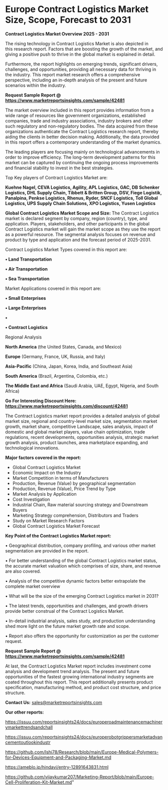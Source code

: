 # Europe Contract Logistics Market Size, Scope, Forecast to 2031

<Strong> Contract Logistics Market Overview 2025 - 2031</strong>

The rising technology in Contract Logistics Market is also depicted in this research report. Factors that are boosting the growth of the market, and giving a positive push to thrive in the global market is explained in detail.

Furthermore, the report highlights on emerging trends, significant drivers, challenges, and opportunities, providing all necessary data for thriving in the industry. This report market research offers a comprehensive perspective, including an in-depth analysis of the present and future scenarios within the industry.

<strong>Request Sample Report @ <a href=https://www.marketreportsinsights.com/sample/42481>https://www.marketreportsinsights.com/sample/42481</a></strong>

The market overview included in this report provides information from a wide range of resources like government organizations, established companies, trade and industry associations, industry brokers and other such regulatory and non-regulatory bodies. The data acquired from these organizations authenticate the Contract Logistics research report, thereby aiding the clients in better decision making. Additionally, the data provided in this report offers a contemporary understanding of the market dynamics.

The leading players are focusing mainly on technological advancements in order to improve efficiency. The long-term development patterns for this market can be captured by continuing the ongoing process improvements and financial stability to invest in the best strategies.

Top Key players of Contract Logistics Market are:

<strong>Kuehne Nagel, CEVA Logistics, Agility, APL Logistics, GAC, DB Schenker Logistics, DHL Supply Chain, Tibbett & Britten Group, DSV, Fiege Logistik, Panalpina, Penkse Logistics, Rhenus, Ryder, SNCF Logistics, Toll Global Logistics, UPS Supply Chain Solutions, XPO Logistics, Yusen Logistics</strong>

<strong><b>Global Contract Logistics Market Scope and Size:</b></strong>
The Contract Logistics market is declared segment by company, region (country), type, and application. Players, stakeholders, and other participants in the global Contract Logistics market will gain the market scope as they use the report as a powerful resource. The segmental analysis focuses on revenue and product by type and application and the forecast period of 2025-2031.

Contract Logistics Market Types covered in this report are:

<strong>•  Land Transportation

•  Air Transportation

•  Sea Transportation</strong>

Market Applications covered in this report are:

<strong>•  Small Enterprises

•  Large Enterprises

•  

•  Contract Logistics</strong> 

Regional Analysis

<strong>North America</strong> (the United States, Canada, and Mexico)

<strong>Europe</strong> (Germany, France, UK, Russia, and Italy)

<strong>Asia-Pacific</strong> (China, Japan, Korea, India, and Southeast Asia)

<strong>South America</strong> (Brazil, Argentina, Colombia, etc.)

<strong>The Middle East and Africa</strong> (Saudi Arabia, UAE, Egypt, Nigeria, and South Africa)

<strong>Go For Interesting Discount Here: <a href=https://www.marketreportsinsights.com/discount/42481>https://www.marketreportsinsights.com/discount/42481</a></strong>

The Contract Logistics market report provides a detailed analysis of global market size, regional and country-level market size, segmentation market growth, market share, competitive Landscape, sales analysis, impact of domestic and global market players, value chain optimization, trade regulations, recent developments, opportunities analysis, strategic market growth analysis, product launches, area marketplace expanding, and technological innovations.

<strong><b>Major factors covered in the report:</b></strong>
<ul>
  <li>Global Contract Logistics Market </li>
  <li>Economic Impact on the Industry</li>
  <li>Market Competition in terms of Manufacturers</li>
  <li>Production, Revenue (Value) by geographical segmentation</li>
  <li>Production, Revenue (Value), Price Trend by Type</li>
  <li>Market Analysis by Application</li>
  <li>Cost Investigation</li>
  <li>Industrial Chain, Raw material sourcing strategy and Downstream Buyers</li>
  <li>Marketing Strategy comprehension, Distributors and Traders</li>
  <li>Study on Market Research Factors</li>
  <li>Global Contract Logistics Market Forecast</li>
</ul>

<strong><b>Key Point of the Contract Logistics Market report:</b></strong>

• Geographical distribution, company profiling, and various other market segmentation are provided in the report.

• For better understanding of the global Contract Logistics market status, the accurate market valuation which comprises of size, share, and revenue are also covered.

• Analysis of the competitive dynamic factors better extrapolate the complete market overview

• What will be the size of the emerging Contract Logistics market in 2031?

• The latest trends, opportunities and challenges, and growth drivers provide better construal of the Contract Logistics Market.

• In-detail industrial analysis, sales study, and production understanding shed more light on the future market growth rate and scope.

• Report also offers the opportunity for customization as per the customer request.

<strong>Request Sample Report @ <a href=https://www.marketreportsinsights.com/sample/42481>https://www.marketreportsinsights.com/sample/42481</a></strong>

At last, the Contract Logistics Market report includes investment come analysis and development trend analysis. The present and future opportunities of the fastest growing international industry segments are coated throughout this report. This report additionally presents product specification, manufacturing method, and product cost structure, and price structure.

<strong>Contact Us:</strong>
sales@marketreportsinsights.com

<strong>Our other reports:</strong>

<a href=https://issuu.com/reportsinsights24/docs/europeroadmaintenancemachinerymarkettrendsandchall>https://issuu.com/reportsinsights24/docs/europeroadmaintenancemachinerymarkettrendsandchall</a>

<a href=https://issuu.com/reportsinsights24/docs/europerobotgrippersmarketadvancementoutlookindustr>https://issuu.com/reportsinsights24/docs/europerobotgrippersmarketadvancementoutlookindustr</a>

<a href=https://github.com/Ishi78/Research/blob/main/Europe-Medical-Polymers-for-Devices-Equipment-and-Packaging-Market.md>https://github.com/Ishi78/Research/blob/main/Europe-Medical-Polymers-for-Devices-Equipment-and-Packaging-Market.md</a>

<a href=https://ameblo.jp/hindavi/entry-12891643831.html>https://ameblo.jp/hindavi/entry-12891643831.html</a>

<a href=https://github.com/vijaykumar207/Marketing-Report/blob/main/Europe-Cell-Proliferation-Kit-Market.md>https://github.com/vijaykumar207/Marketing-Report/blob/main/Europe-Cell-Proliferation-Kit-Market.md</a>"
